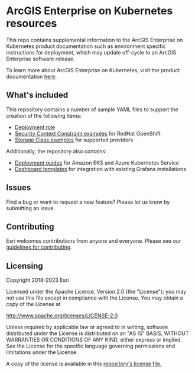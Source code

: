 # ArcGIS Enterprise on Kubernetes resources
This repo contains supplemental information to the ArcGIS Enterprise on Kubernetes product documentation such as environment specific instructions for deployment, which may update off-cycle to an ArcGIS Enterprise software release.

To learn more about ArcGIS Enterprise on Kubernetes, visit the product documentation [here](https://enterprise-k8s.arcgis.com/en/latest/deploy/kubernetes-concepts.htm/).

## What's included
This repository contains a number of sample YAML files to support the creation of the following items:
* [Deployment role](https://github.com/Esri/arcgis-enterprise-on-kubernetes-resources/tree/main/Deployment)
* [Security Context Constraint examples](https://github.com/Esri/arcgis-enterprise-on-kubernetes-resources/tree/main/SecurityContextConstraints/RedHatOpenShift) for RedHat OpenShift
* [Storage Class examples](https://github.com/Esri/arcgis-enterprise-on-kubernetes-resources/tree/main/StorageClasses) for supported providers

Additionally, the repository also contains:
* [Deployment guides](https://github.com/Esri/arcgis-enterprise-on-kubernetes-resources/tree/main/Guides) for Amazon EKS and Azure Kubernetes Service
* [Dashboard templates](https://github.com/Esri/arcgis-enterprise-on-kubernetes-resources/tree/main/DashboardTemplates) for integration with existing Grafana installations

## Issues
Find a bug or want to request a new feature? Please let us know by submitting an issue.

## Contributing
Esri welcomes contributions from anyone and everyone. Please see our [guidelines for contributing](https://github.com/esri/contributing).

## Licensing
Copyright 2018-2023 Esri

Licensed under the Apache License, Version 2.0 (the "License");
you may not use this file except in compliance with the License.
You may obtain a copy of the License at

   http://www.apache.org/licenses/LICENSE-2.0

Unless required by applicable law or agreed to in writing, software
distributed under the License is distributed on an "AS IS" BASIS,
WITHOUT WARRANTIES OR CONDITIONS OF ANY KIND, either express or implied.
See the License for the specific language governing permissions and
limitations under the License.

A copy of the license is available in this [repository's license file.](https://github.com/ArcGIS/arcgis-enterprise-on-kubernetes-resources/blob/main/license.txt)
